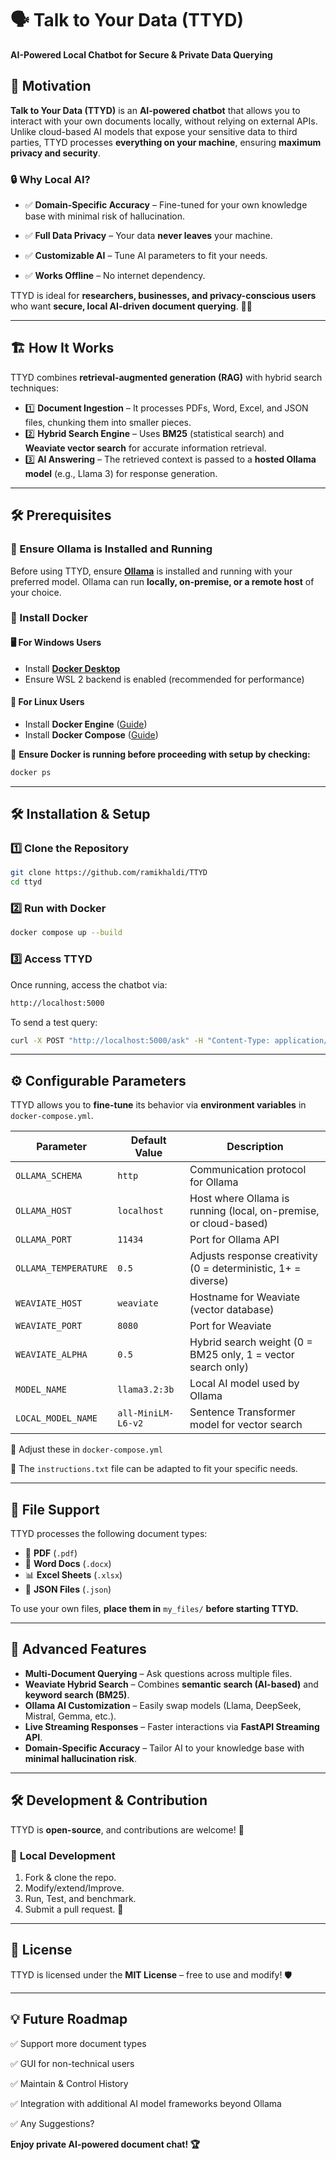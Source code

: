 # 🗣️ Talk to Your Data (TTYD)

**AI-Powered Local Chatbot for Secure & Private Data Querying**

## 🚀 Motivation

**Talk to Your Data (TTYD)** is an **AI-powered chatbot** that allows you to interact with your own documents locally, without relying on external APIs. Unlike cloud-based AI models that expose your sensitive data to third parties, TTYD processes **everything on your machine**, ensuring **maximum privacy and security**.

### 🔒 Why Local AI?

- ✅ **Domain-Specific Accuracy** – Fine-tuned for your own knowledge base with minimal risk of hallucination.

- ✅ **Full Data Privacy** – Your data **never leaves** your machine.

- ✅ **Customizable AI** – Tune AI parameters to fit your needs.

- ✅ **Works Offline** – No internet dependency.

TTYD is ideal for **researchers, businesses, and privacy-conscious users** who want **secure, local AI-driven document querying**. 🧠💡

---

## 🏗️ How It Works

TTYD combines **retrieval-augmented generation (RAG)** with hybrid search techniques:

- 1️⃣ **Document Ingestion** – It processes PDFs, Word, Excel, and JSON files, chunking them into smaller pieces.
- 2️⃣ **Hybrid Search Engine** – Uses **BM25** (statistical search) and **Weaviate vector search** for accurate information retrieval.
- 3️⃣ **AI Answering** – The retrieved context is passed to a **hosted Ollama model** (e.g., Llama 3) for response generation.

---

## 🛠️ Prerequisites

### 🧠 Ensure Ollama is Installed and Running

Before using TTYD, ensure **[Ollama](https://ollama.com)** is installed and running with your preferred model. Ollama can run **locally, on-premise, or a remote host** of your choice.

### 🐳 Install Docker

#### 🖥️ **For Windows Users**

- Install **[Docker Desktop](https://www.docker.com/products/docker-desktop/)**
- Ensure WSL 2 backend is enabled (recommended for performance)

#### 🐧 **For Linux Users**

- Install **Docker Engine** ([Guide](https://docs.docker.com/engine/install/))
- Install **Docker Compose** ([Guide](https://docs.docker.com/compose/install/))

📌 **Ensure Docker is running before proceeding with setup by checking:**
```sh
docker ps
```

---

## 🛠️ Installation & Setup

### 1️⃣ **Clone the Repository**

```sh
git clone https://github.com/ramikhaldi/TTYD
cd ttyd
```

### 2️⃣ **Run with Docker**

```sh
docker compose up --build
```

### 3️⃣ **Access TTYD**

Once running, access the chatbot via:

```sh
http://localhost:5000
```

To send a test query:

```sh
curl -X POST "http://localhost:5000/ask" -H "Content-Type: application/json" -d '{"question": "Summarize my files."}'
```

---

## ⚙️ Configurable Parameters

TTYD allows you to **fine-tune** its behavior via **environment variables** in `docker-compose.yml`.

| Parameter            | Default Value      | Description                                                             |
| -------------------- | ------------------ | ----------------------------------------------------------------------- |
| `OLLAMA_SCHEMA`      | `http`             | Communication protocol for Ollama                                       |
| `OLLAMA_HOST`        | `localhost`        | Host where Ollama is running (local, on-premise, or cloud-based)       |
| `OLLAMA_PORT`        | `11434`            | Port for Ollama API                                                     |
| `OLLAMA_TEMPERATURE` | `0.5`              | Adjusts response creativity (0 = deterministic, 1+ = diverse)           |
| `WEAVIATE_HOST`      | `weaviate`         | Hostname for Weaviate (vector database)                                 |
| `WEAVIATE_PORT`      | `8080`             | Port for Weaviate                                                       |
| `WEAVIATE_ALPHA`     | `0.5`              | Hybrid search weight (0 = BM25 only, 1 = vector search only)            |
| `MODEL_NAME`         | `llama3.2:3b`      | Local AI model used by Ollama                                           |
| `LOCAL_MODEL_NAME`   | `all-MiniLM-L6-v2` | Sentence Transformer model for vector search                            |

🔹 Adjust these in `docker-compose.yml`

🔹 The `instructions.txt` file can be adapted to fit your specific needs.

---

## 📝 File Support

TTYD processes the following document types:

- 📄 **PDF** (`.pdf`)
- 📝 **Word Docs** (`.docx`)
- 📊 **Excel Sheets** (`.xlsx`)
- 📜 **JSON Files** (`.json`)

To use your own files, **place them in** `my_files/` **before starting TTYD.**

---

## 🔬 Advanced Features

- **Multi-Document Querying** – Ask questions across multiple files.
- **Weaviate Hybrid Search** – Combines **semantic search (AI-based)** and **keyword search (BM25)**.
- **Ollama AI Customization** – Easily swap models (Llama, DeepSeek, Mistral, Gemma, etc.).
- **Live Streaming Responses** – Faster interactions via **FastAPI Streaming API**.
- **Domain-Specific Accuracy** – Tailor AI to your knowledge base with **minimal hallucination risk**.

---

## 🛠️ Development & Contribution

TTYD is **open-source**, and contributions are welcome! 🎉

### 🔨 **Local Development**

1. Fork & clone the repo.
2. Modify/extend/Improve.
3. Run, Test, and benchmark.
4. Submit a pull request. 🚀

---

## 📜 License

TTYD is licensed under the **MIT License** – free to use and modify! 🛡️

---

## 💡 Future Roadmap

✅ Support more document types

✅ GUI for non-technical users

✅ Maintain & Control History

✅ Integration with additional AI model frameworks beyond Ollama

✅ Any Suggestions?

**Enjoy private AI-powered document chat! 🏆**

